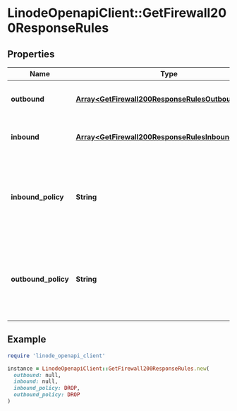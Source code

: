 # LinodeOpenapiClient::GetFirewall200ResponseRules

## Properties

| Name | Type | Description | Notes |
| ---- | ---- | ----------- | ----- |
| **outbound** | [**Array&lt;GetFirewall200ResponseRulesOutboundInner&gt;**](GetFirewall200ResponseRulesOutboundInner.md) | The outbound rules for the firewall, as a JSON array. | [optional] |
| **inbound** | [**Array&lt;GetFirewall200ResponseRulesInboundInner&gt;**](GetFirewall200ResponseRulesInboundInner.md) | The inbound rules for the firewall, as a JSON array. | [optional] |
| **inbound_policy** | **String** | The default behavior for inbound traffic. This setting can be overridden by [updating](https://techdocs.akamai.com/linode-api/reference/put-firewall-rules) the &#x60;inbound.action&#x60; property of the Firewall Rule. | [optional] |
| **outbound_policy** | **String** | The default behavior for outbound traffic. This setting can be overridden by [updating](https://techdocs.akamai.com/linode-api/reference/put-firewall-rules) the &#x60;outbound.action&#x60; property of the Firewall Rule. | [optional] |

## Example

```ruby
require 'linode_openapi_client'

instance = LinodeOpenapiClient::GetFirewall200ResponseRules.new(
  outbound: null,
  inbound: null,
  inbound_policy: DROP,
  outbound_policy: DROP
)
```

